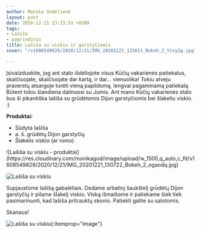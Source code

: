 ```yaml
---
author: Monika Godelienė
layout: post
date: 2020-12-21 13:23:53 +0200
tags:
- Lašiša
- pagrindinis
title: Lašiša su viskiu ir garstyčiomis
cover: "/v1608549829/2020/12/21/IMG_20201221_131611_Bokeh_2_ttxy2g.jpg"

---
```

Įsivaizduokite, jog ant stalo išdėliojote visus Kūčių vakarienės patiekalus, skaičiuojate, skaičiuojate dar kartą, ir dar... vienuolika! Tokiu atveju praverstų atsargoje turėti vieną papildomą, lengvai pagaminamą patiekalą. Būtent tokiu šiandiena dalinuosi su Jumis. Ant mano Kūčių vakarienės stalo bus ši pikantiška lašiša su grūdėtomis Dijon garstyčiomis bei šlakeliu viskio. :)

**Produktai:**

* <span itemprop="recipeIngredient">Sūdyta lašiša</span>
* <span itemprop="recipeIngredient">a. š. grūdėtų Dijon garstyčių</span>
* <span itemprop="recipeIngredient">Šlakelis viskio (ar romo)</span>

<div itemprop="recipeInstructions" markdown="1">
![Lašiša su viskiu - produktai](https://res.cloudinary.com/monikagod/image/upload/w_1500,q_auto,c_fit/v1608549829/2020/12/21/IMG_20201221_130722_Bokeh_2_ogaodq.jpg)

![Lašiša su viskiu](https://res.cloudinary.com/monikagod/image/upload/w_1500,q_auto,c_fit/v1608549830/2020/12/21/IMG_20201221_130948_Bokeh_2_hz8ajs.jpg)

Supjaustome lašišą gabalėliais. Dedame arbatinį šaukštelį grūdėtų Dijon garstyčių ir pilame šlakelį viskio. Viską išmaišome ir paliekame šiek tiek pasimarinuoti, kad lašiša pritrauktų skonio. Patiekti galite su salotomis.
</div>

Skanaus!

![Lašiša su viskiu](https://res.cloudinary.com/monikagod/image/upload/w_1500,q_auto,c_fit/v1608549829/2020/12/21/IMG_20201221_131611_Bokeh_2_ttxy2g.jpg){:itemprop="image"}